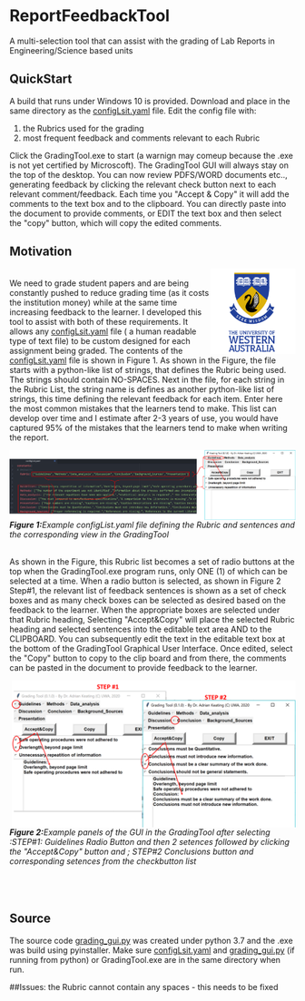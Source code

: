 # ReportFeedbackTool
 A multi-selection tool that can assist with the grading of Lab Reports in Engineering/Science based units
## QuickStart
 A build that runs under Windows 10 is provided.  Download and place in the same directory as the [configLsit.yaml](configList.yaml) file.  Edit the config file with:
 1. the Rubrics used for the grading
 2. most frequent feedback and comments relevant to each Rubric

Click the GradingTool.exe to start (a warnign may comeup because the .exe is not yet certified by Microscoft).  The GradingTool GUI will always stay on the top of the desktop.  You can now review PDFS/WORD documents etc.., generating feedback by clicking the relevant check button next to each relevant comment/feedback.  Each time you "Accept & Copy" it will add the comments to the text box and to the clipboard.  You can directly paste into the document to provide comments, or EDIT the text box and then select the "copy" button, which will copy the edited comments.

## Motivation
 <img src="images/UWA-Full-Ver-CMYK3.png" alt="UWA logo"  align="right" width="150"/><br>
  We need to grade student papers and are being constantly pushed to reduce grading time (as it costs the institution money) while at the same time increasing feedback to the learner.  I developed this tool to assist with both of these requirements.  It allows any [configLsit.yaml](configList.yaml) file ( a human readable type of text file) to be custom designed for each assignment being graded.  The contents of the [configLsit.yaml](configList.yaml) file is shown in Figure 1.  As shown in the Figure, the file starts with a python-like list of strings, that defines the Rubric being used.  The strings should contain NO-SPACES.  Next in the file, for each string in the Rubric List, the string name is defines as another python-like list of strings, this time defining the relevant feedback for each item.  Enter here the most common mistakes that the learners tend to make.  This list can develop over time and I estimate after 2-3 years of use, you would have captured 95% of the mistakes that the learners tend to make when writing the report.
  <span><div style="float: left  color: blue font-style: italic">
  <img src="images/PictureConfigFile.png" alt="ConfigFile arrangement"  align="right" width="600"/><br></div> </span>
   <p></p><span> <figcaption > <I><b>Figure 1:</b>Example configList.yaml file defining the Rubric and sentences and the corresponding view in the GradingTool </I> </figcaption> </span><br>

  As shown in the Figure, this Rubric list becomes a set of radio buttons at the top when the GradingTool.exe program runs, only ONE (1) of which can be selected at a time.  When a radio button is selected, as shown in Figure 2  Step#1, the relevant list of feedback sentences is shown as a set of check boxes and as many check boxes can be selected as desired based on the feedback to the learner.  When the appropriate boxes are selected under that Rubric heading, Selecting "Accept&Copy" will place the selected Rubric heading and selected sentences into the editable text area AND to the CLIPBOARD.  You can subsequently edit the text in the editable text box at the bottom of the GradingTool Graphical User Interface.  Once edited, select the "Copy" button to copy to the clip board and from there, the comments can be pasted in the document to provide feedback to the learner.  


  <span><div style="float: left  color: blue font-style: italic">
  <img src="images/STEP1andSTEP2.png" alt="Steps 1 and 2"  align="right" width="500"/><br></div> </span>
   <p></p><span> <figcaption > <I><b>Figure 2:</b>Example panels of the GUI in the GradingTool  after selecting :STEP#1: Guidelines Radio Button and then 2 setences followed by clicking the "Accept&Copy" button and ; STEP#2 Conclusions button and corresponding setences from the checkbutton list</I> </figcaption> </span><br>
<br>
<br>

## Source
The source code [grading_gui.py](grading_gui.py) was created under python 3.7 and the .exe was build using pyinstaller.  Make sure [configLsit.yaml](configList.yaml) and [grading_gui.py](grading_gui.py)  (if running from python) or GradingTool.exe are in the same directory when run.

##Issues:
  the Rubric cannot contain any spaces - this needs to be fixed
